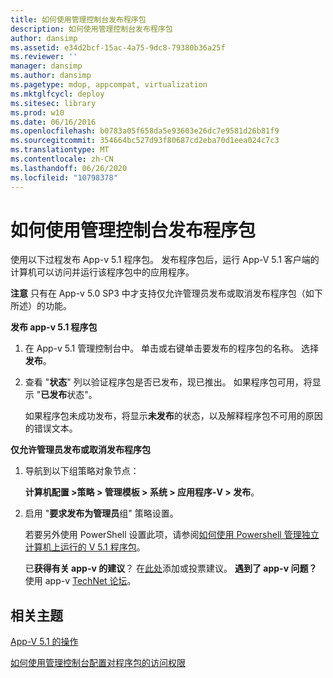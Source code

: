 ```yaml
---
title: 如何使用管理控制台发布程序包
description: 如何使用管理控制台发布程序包
author: dansimp
ms.assetid: e34d2bcf-15ac-4a75-9dc8-79380b36a25f
ms.reviewer: ''
manager: dansimp
ms.author: dansimp
ms.pagetype: mdop, appcompat, virtualization
ms.mktglfcycl: deploy
ms.sitesec: library
ms.prod: w10
ms.date: 06/16/2016
ms.openlocfilehash: b0783a05f658da5e93603e26dc7e9581d26b81f9
ms.sourcegitcommit: 354664bc527d93f80687cd2eba70d1eea024c7c3
ms.translationtype: MT
ms.contentlocale: zh-CN
ms.lasthandoff: 06/26/2020
ms.locfileid: "10798378"
---
```

# 如何使用管理控制台发布程序包


使用以下过程发布 App-v 5.1 程序包。 发布程序包后，运行 App-V 5.1 客户端的计算机可以访问并运行该程序包中的应用程序。

**注意** 只有在 App-v 5.0 SP3 中才支持仅允许管理员发布或取消发布程序包（如下所述）的功能。

 

**发布 app-v 5.1 程序包**

1.  在 App-v 5.1 管理控制台中。 单击或右键单击要发布的程序包的名称。 选择**发布**。

2.  查看 "**状态**" 列以验证程序包是否已发布，现已推出。 如果程序包可用，将显示 "**已发布**状态"。

    如果程序包未成功发布，将显示**未发布**的状态，以及解释程序包不可用的原因的错误文本。

**仅允许管理员发布或取消发布程序包**

1.  导航到以下组策略对象节点：

    **计算机配置 &gt;策略 &gt; 管理模板 &gt; 系统 &gt; 应用程序-V &gt; 发布**。

2.  启用 "**要求发布为管理员**组" 策略设置。

    若要另外使用 PowerShell 设置此项，请参阅[如何使用 Powershell 管理独立计算机上运行的 V 5.1 程序包](how-to-manage-app-v-51-packages-running-on-a-stand-alone-computer-by-using-powershell.md#bkmk-admins-pub-pkgs)。

    已**获得有关 app-v 的建议**？ 在[此处](http://appv.uservoice.com/forums/280448-microsoft-application-virtualization)添加或投票建议。 **遇到了 app-v 问题？** 使用 app-v [TechNet 论坛](https://social.technet.microsoft.com/Forums/home?forum=mdopappv)。

## 相关主题


[App-V 5.1 的操作](operations-for-app-v-51.md)

[如何使用管理控制台配置对程序包的访问权限](how-to-configure-access-to-packages-by-using-the-management-console-51.md)

 

 






